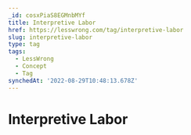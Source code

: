 ```yaml
---
_id: cosxPiaS8EGMnbMYf
title: Interpretive Labor
href: https://lesswrong.com/tag/interpretive-labor
slug: interpretive-labor
type: tag
tags:
  - LessWrong
  - Concept
  - Tag
synchedAt: '2022-08-29T10:48:13.678Z'
---
```

# Interpretive Labor

